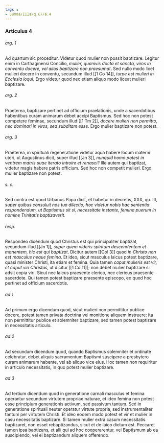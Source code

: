 ```yaml
---
tags : 
- Summa/IIIa/q.67/a.4
---
```


### Articulus 4

###### arg. 1
Ad quartum sic proceditur. Videtur quod mulier non possit baptizare. Legitur enim in Carthaginensi Concilio, *mulier, quamvis docta et sancta, viros in conventu docere, vel alios baptizare non praesumat*. Sed nullo modo licet mulieri docere in conventu, secundum illud [[1 Co 14]], *turpe est mulieri in Ecclesia loqui*. Ergo videtur quod nec etiam aliquo modo liceat mulieri baptizare.

###### arg. 2
Praeterea, baptizare pertinet ad officium praelationis, unde a sacerdotibus habentibus curam animarum debet accipi Baptismus. Sed hoc non potest competere feminae, secundum illud [[1 Tm 2]], *docere mulieri non permitto, nec dominari in viros, sed subditam esse*. Ergo mulier baptizare non potest.

###### arg. 3
Praeterea, in spirituali regeneratione videtur aqua habere locum materni uteri, ut Augustinus dicit, super illud [[Jn 3]], *nunquid homo potest in ventrem matris suae iterato introire et renasci?* Ille autem qui baptizat, videtur magis habere patris officium. Sed hoc non competit mulieri. Ergo mulier baptizare non potest.

###### s. c.
Sed contra est quod Urbanus Papa dicit, et habetur in decretis, XXX, qu. III, *super quibus consuluit nos tua dilectio, hoc videtur nobis hac sententia respondendum, ut Baptismus sit si, necessitate instante, femina puerum in nomine Trinitatis baptizaverit*.

###### resp.
Respondeo dicendum quod Christus est qui principaliter baptizat, secundum illud [[Jn 1]], *super quem videris spiritum descendentem et manentem, hic est qui baptizat*. Dicitur autem [[Col 3]] quod *in Christo non est masculus neque femina*. Et ideo, sicut masculus laicus potest baptizare, quasi minister Christi, ita etiam et femina. Quia tamen *caput mulieris est vir, et caput viri Christus*, ut dicitur [[1 Co 11]]; non debet mulier baptizare si adsit copia viri. Sicut nec laicus praesente clerico, nec clericus praesente sacerdote. Qui tamen potest baptizare praesente episcopo, eo quod hoc pertinet ad officium sacerdotis.

###### ad 1
Ad primum ergo dicendum quod, sicut mulieri non permittitur publice docere, potest tamen privata doctrina vel monitione aliquem instruere; ita non permittitur publice et solemniter baptizare, sed tamen potest baptizare in necessitatis articulo.

###### ad 2
Ad secundum dicendum quod, quando Baptismus solemniter et ordinate celebratur, debet aliquis sacramentum Baptismi suscipere a presbytero curam animarum habente, vel ab aliquo vice eius. Hoc tamen non requiritur in articulo necessitatis, in quo potest mulier baptizare.

###### ad 3
Ad tertium dicendum quod in generatione carnali masculus et femina operantur secundum virtutem propriae naturae, et ideo femina non potest esse principium generationis activum, sed passivum tantum. Sed in generatione spirituali neuter operatur virtute propria, sed instrumentaliter tantum per virtutem Christi. Et ideo eodem modo potest et vir et mulier in casu necessitatis baptizare. Si tamen mulier extra casum necessitatis baptizaret, non esset rebaptizandus, sicut et de laico dictum est. Peccaret tamen ipsa baptizans, et alii qui ad hoc cooperarentur, vel Baptismum ab ea suscipiendo, vel ei baptizandum aliquem offerendo.

